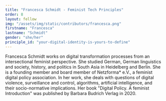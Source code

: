 ```yaml
---
title: "Francesca Schmidt - Feminist Tech Principles"
order: 8
layout: fellow
img: "/assets/img/static/contributors/francesca.png"
firstname: "Francesca"
lastname: "Schmidt"
gender: "she/her"
principle_id: "your-digital-identity-is-yours-to-define"
---
```


Francesca Schmidt works on digital transformation processes from an intersectional feminist perspective. She studied German, German linguistics and society, history, and politics in South Asia in Heidelberg and Berlin. She is a founding member and board member of Netzforma* e.V., a feminist digital policy association. In her work, she deals with questions of digital violence, surveillance and control, algorithms, artificial intelligence, and their socio-normative implications. Her book "Digital Policy. A feminist Introduction" was published by Barbara Budrich Verlag in 2020.






